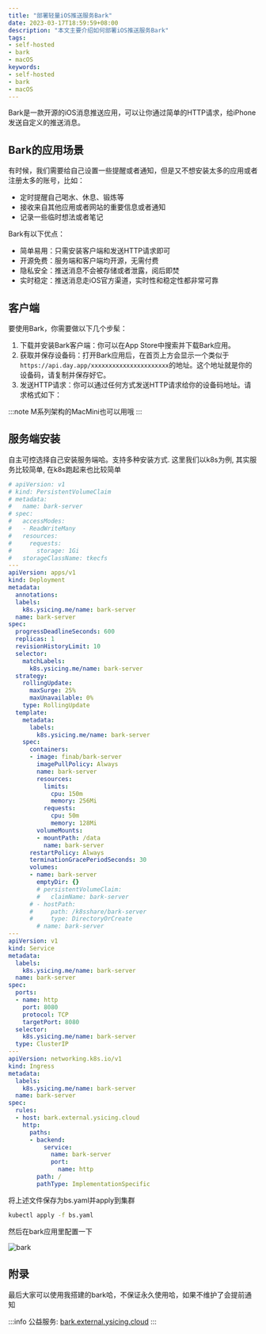 ```yaml
---
title: "部署轻量iOS推送服务Bark"
date: 2023-03-17T18:59:59+08:00
description: "本文主要介绍如何部署iOS推送服务Bark"
tags:
- self-hosted
- bark
- macOS
keywords:
- self-hosted
- bark
- macOS
---
```


Bark是一款开源的iOS消息推送应用，可以让你通过简单的HTTP请求，给iPhone发送自定义的推送消息。

<!-- truncate -->

## Bark的应用场景

有时候，我们需要给自己设置一些提醒或者通知，但是又不想安装太多的应用或者注册太多的账号，比如：

- 定时提醒自己喝水、休息、锻炼等
- 接收来自其他应用或者网站的重要信息或者通知
- 记录一些临时想法或者笔记

Bark有以下优点：

- 简单易用：只需安装客户端和发送HTTP请求即可
- 开源免费：服务端和客户端均开源，无需付费
- 隐私安全：推送消息不会被存储或者泄露，阅后即焚
- 实时稳定：推送消息走iOS官方渠道，实时性和稳定性都非常可靠

## 客户端

要使用Bark，你需要做以下几个步髤：

1. 下载并安装Bark客户端：你可以在App Store中搜索并下载Bark应用。
2. 获取并保存设备码：打开Bark应用后，在首页上方会显示一个类似于`https://api.day.app/xxxxxxxxxxxxxxxxxxxxxx`的地址。这个地址就是你的设备码，请复制并保存好它。
3. 发送HTTP请求：你可以通过任何方式发送HTTP请求给你的设备码地址。请求格式如下：

:::note
M系列架构的MacMini也可以用哦
:::

## 服务端安装

自主可控选择自己安装服务端哈。支持多种安装方式. 这里我们以k8s为例, 其实服务比较简单, 在k8s跑起来也比较简单

```yaml
# apiVersion: v1
# kind: PersistentVolumeClaim
# metadata:
#   name: bark-server
# spec:
#   accessModes:
#   - ReadWriteMany
#   resources:
#     requests:
#       storage: 1Gi
#   storageClassName: tkecfs
---
apiVersion: apps/v1
kind: Deployment
metadata:
  annotations:
  labels:
    k8s.ysicing.me/name: bark-server
  name: bark-server
spec:
  progressDeadlineSeconds: 600
  replicas: 1
  revisionHistoryLimit: 10
  selector:
    matchLabels:
      k8s.ysicing.me/name: bark-server
  strategy:
    rollingUpdate:
      maxSurge: 25%
      maxUnavailable: 0%
    type: RollingUpdate
  template:
    metadata:
      labels:
        k8s.ysicing.me/name: bark-server
    spec:
      containers:
      - image: finab/bark-server
        imagePullPolicy: Always
        name: bark-server
        resources:
          limits:
            cpu: 150m
            memory: 256Mi
          requests:
            cpu: 50m
            memory: 128Mi
        volumeMounts:
        - mountPath: /data
          name: bark-server
      restartPolicy: Always
      terminationGracePeriodSeconds: 30
      volumes:
      - name: bark-server
        emptyDir: {}
        # persistentVolumeClaim:
        #   claimName: bark-server
      # - hostPath:
      #     path: /k8sshare/bark-server
      #     type: DirectoryOrCreate
        # name: bark-server
---
apiVersion: v1
kind: Service
metadata:
  labels:
    k8s.ysicing.me/name: bark-server
  name: bark-server
spec:
  ports:
  - name: http
    port: 8080
    protocol: TCP
    targetPort: 8080
  selector:
    k8s.ysicing.me/name: bark-server
  type: ClusterIP
---
apiVersion: networking.k8s.io/v1
kind: Ingress
metadata:
  labels:
    k8s.ysicing.me/name: bark-server
  name: bark-server
spec:
  rules:
  - host: bark.external.ysicing.cloud
    http:
      paths:
      - backend:
          service:
            name: bark-server
            port:
              name: http
        path: /
        pathType: ImplementationSpecific
```

将上述文件保存为bs.yaml并apply到集群

```bash
kubectl apply -f bs.yaml
```

然后在bark应用里配置一下

![bark](/images/blog/20230317/bark.jpg)

## 附录

最后大家可以使用我搭建的bark哈，不保证永久使用哈，如果不维护了会提前通知

:::info
公益服务: [bark.external.ysicing.cloud](https://bark.external.ysicing.cloud)
:::
